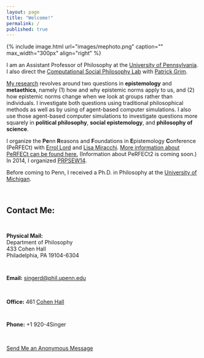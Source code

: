 ```yaml
---
layout: page
title: "Welcome!"
permalink: /
published: true
---
```

<div style="width: 100%;" markdown="1">
{% include image.html url="images/mephoto.png" caption="" max_width="300px" align="right" %}

I am an Assistant Professor of Philosophy at the [University of Pennsylvania](http://philosophy.sas.upenn.edu/). I also direct the [Computational Social Philosophy Lab](/CSPL/) with [Patrick Grim](http://www.pgrim.org/).

[My research](http://www.danieljsinger.com/research/) revolves around two questions in **epistemology** and **metaethics**, namely (1) how and why epistemic norms apply to us, and (2) how epistemic norms change when we look at groups rather than individuals.  I investigate both questions using traditional philosophical methods as well as by using of agent-based computer simulations.  I also use those agent-based computer simulations to investigate questions more squarely in **political philosophy**, **social epistemology**, and **philosophy of science**.

I organize the **Pe**nn **R**easons and **F**oundations in **E**pistemology **C**onference (PeRFECt) with [Errol Lord](http://www.errol-lord.com/) and [Lisa Miracchi](http://miracchi.wix.com/lisamiracchi).  [More information about PeRFECt can be found here.](http://www.phil.upenn.edu/~singerd/PeRFECt15.html) (Information about PeRFECt2 is coming soon.)
In 2014, I organized [PRPSEW14](http://www.phil.upenn.edu/~singerd/PRPSEW14.html).  

Before coming to Penn, I received a Ph.D. in Philosophy at the [University of Michigan](http://www.lsa.umich.edu/philosophy/).
</div>
<br style="clear:both" />


<a name="contact"></a><h2>Contact Me:</h2>

<div class="grid-container outline">
  <div class="row" style="padding-bottom: 1em">
    <div class="col-2" style="padding-top: 1em;">
    <p><b>Physical Mail:</b><br />
      Department of Philosophy<br />
      433 Cohen Hall<br />
      Philadelphia, PA 19104-6304</p>
    </div>
    <div class="col-2" style="padding-top: 1em;">
      <p><b>Email:</b> <a href="mailto:singerd@phil.upenn.edu">singerd@phil.upenn.edu</a></p>
      <br />
      <p><b>Office:</b> 461 <a href="http://www.facilities.upenn.edu/maps/locations/cohen-hall-claudia">Cohen Hall</a></p>
    </div>
    <div class="col-2" style="padding-top: 1em;">
      <p><b>Phone:</b> +1 920-4Singer</p>
      <br />
      <p><a href="http://www.danieljsinger.com/anonmessage/">Send Me an Anonymous Message</a></p>
    </div>
  </div>
</div>
